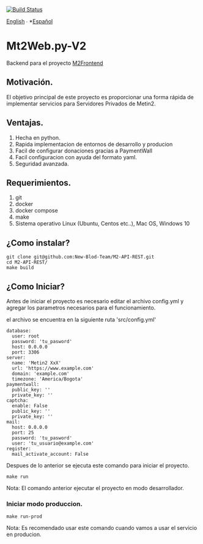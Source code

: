 [![Build Status](https://travis-ci.org/luisito666/Mt2Web.py-V2.svg?branch=develop)](https://travis-ci.org/luisito666/Mt2Web.py-V2)

[English](README.md) ∙ *[Español](README-es.md) 

# Mt2Web.py-V2

Backend para el proyecto [M2Frontend](https://github.com/luisito666/M2Frontend)

## Motivación.

El objetivo principal de este proyecto es proporcionar una forma rápida de implementar servicios para Servidores Privados de Metin2.

## Ventajas.

1. Hecha en python.
2. Rapida implementacion de entornos de desarrollo y producion
3. Facil de configurar donaciones gracias a PaymentWall
4. Facil configuracion con ayuda del formato yaml.
5. Seguridad avanzada.

## Requerimientos.

1. git
2. docker
3. docker compose
4. make
5. Sistema operativo Linux (Ubuntu, Centos etc..), Mac OS, Windows 10

## ¿Como instalar?

```
git clone git@github.com:New-Blod-Team/M2-API-REST.git
cd M2-API-REST/
make build
```

## ¿Como Iniciar?

Antes de iniciar el proyecto es necesario editar el archivo config.yml y agregar los parametros necesarios para el funcionamiento.

el archivo se encuentra en la siguiente ruta 'src/config.yml'

```
database:
  user: root
  password: 'tu_pasword'
  host: 0.0.0.0
  port: 3306
server:
  name: 'Metin2 XxX'
  url: 'https://www.example.com'
  domain: 'example.com'
  timezone: 'America/Bogota'
paymentwall:
  public_key: ''
  private_key: ''
captcha:
  enable: False
  public_key: ''
  private_key: ''
mail:
  host: 0.0.0.0
  port: 25
  password: 'tu_pasword'
  user: 'tu_usuario@example.com'
register:
  mail_activate_account: False
```

Despues de lo anterior se ejecuta este comando para iniciar el proyecto.

```
make run
```

Nota: El comando anterior ejecutar el proyecto en modo desarrollador.

### Iniciar modo produccion.

```
make run-prod
```

Nota: Es recomendado usar este comando cuando vamos a usar el servicio en producion.
